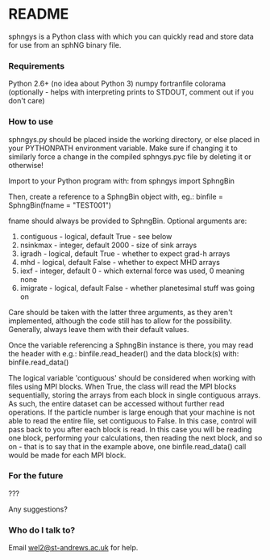 # README #

sphngys is a Python class with which you can quickly read and store data for use from an sphNG binary file.

### Requirements ###

Python 2.6+ (no idea about Python 3)
numpy
fortranfile
colorama (optionally - helps with interpreting prints to STDOUT, comment out if you don't care)

### How to use ###

sphngys.py should be placed inside the working directory, or else placed in your PYTHONPATH environment variable. Make sure if changing it to similarly force a change in the compiled sphngys.pyc file by deleting it or otherwise!

Import to your Python program with:
from sphngys import SphngBin

Then, create a reference to a SphngBin object with, eg.:
binfile = SphngBin(fname = "TEST001")

fname should always be provided to SphngBin. Optional arguments are:
1. contiguous - logical, default True - see below
2. nsinkmax - integer, default 2000 - size of sink arrays
3. igradh - logical, default True - whether to expect grad-h arrays
4. mhd - logical, default False - whether to expect MHD arrays
5. iexf - integer, default 0 - which external force was used, 0 meaning none
6. imigrate - logical, default False - whether planetesimal stuff was going on

Care should be taken with the latter three arguments, as they aren't implemented, although the code still has to allow for the possibility. Generally, always leave them with their default values.

Once the variable referencing a SphngBin instance is there, you may read the header with e.g.:
binfile.read_header()
and the data block(s) with:
binfile.read_data()

The logical variable 'contiguous' should be considered when working with files using MPI blocks. When True, the class will read the MPI blocks sequentially, storing the arrays from each block in single contiguous arrays. As such, the entire dataset can be accessed without further read operations. If the particle number is large enough that your machine is not able to read the entire file, set contiguous to False. In this case, control will pass back to you after each block is read. In this case you will be reading one block, performing your calculations, then reading the next block, and so on - that is to say that in the example above, one binfile.read_data() call would be made for each MPI block.

### For the future ###

???

Any suggestions?

### Who do I talk to? ###

Email wel2@st-andrews.ac.uk for help.
